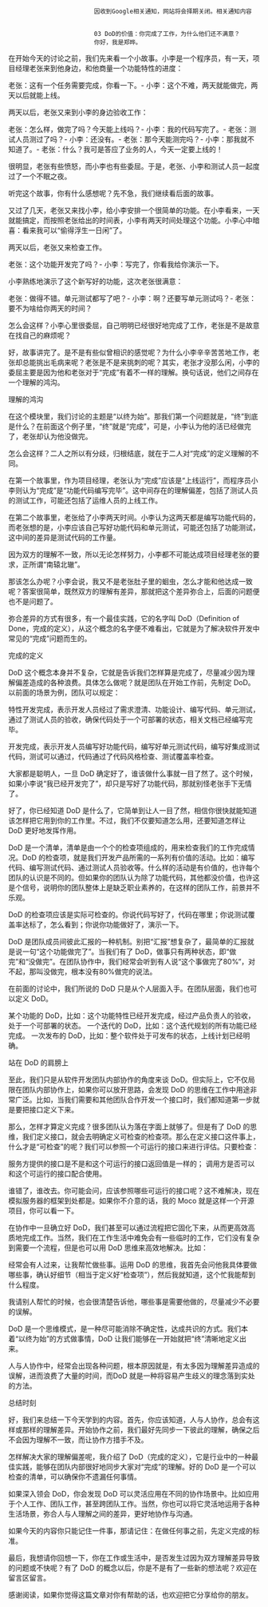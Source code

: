 
                            
                            因收到Google相关通知，网站将会择期关闭。相关通知内容
                            
                            
                            03 DoD的价值：你完成了工作，为什么他们还不满意？
                            你好，我是郑晔。

在开始今天的讨论之前，我们先来看一个小故事。小李是一个程序员，有一天，项目经理老张来到他身边，和他商量一个功能特性的进度：


老张：这有一个任务需要完成，你看一下。-
小李：这个不难，两天就能做完，两天以后就能上线。


两天以后，老张又来到小李的身边验收工作：


老张：怎么样，做完了吗？今天能上线吗？-
小李：我的代码写完了。-
老张：测试人员测过了吗？-
小李：还没有。-
老张：那今天能测完吗？-
小李：那我就不知道了。-
老张：什么？我可是答应了业务的人，今天一定要上线的！


很明显，老张有些愤怒，而小李也有些委屈。于是，老张、小李和测试人员一起度过了一个不眠之夜。

听完这个故事，你有什么感想呢？先不急，我们继续看后面的故事。

又过了几天，老张又来找小李，给小李安排一个很简单的功能。在小李看来，一天就能搞定，而按照老张给出的时间表，小李有两天时间处理这个功能。小李心中暗喜：看来我可以“偷得浮生一日闲”了。

两天以后，老张又来检查工作。


老张：这个功能开发完了吗？-
小李：写完了，你看我给你演示一下。


小李熟练地演示了这个新写好的功能，这次老张很满意：


老张：做得不错。单元测试都写了吧？-
小李：啊？还要写单元测试吗？-
老张：要不为啥给你两天的时间？


怎么会这样？小李心里很委屈，自己明明已经很好地完成了工作，老张是不是故意在找自己的麻烦呢？

好，故事讲完了。是不是有些似曾相识的感觉呢？为什么小李辛辛苦苦地工作，老张却总能挑出毛病来呢？老张是不是来挑刺的呢？其实，老张才没那么闲，小李的委屈主要是因为他和老张对于“完成”有着不一样的理解。换句话说，他们之间存在一个理解的鸿沟。

理解的鸿沟

在这个模块里，我们讨论的主题是“以终为始”。那我们第一个问题就是，“终”到底是什么？在前面这个例子里，“终”就是“完成”，可是，小李认为他的活已经做完了，老张却认为他没做完。

怎么会这样？二人之所以有分歧，归根结底，就在于二人对“完成”的定义理解的不同。

在第一个故事里，作为项目经理，老张认为“完成”应该是“上线运行”，而程序员小李则认为“完成”是“功能代码编写完毕”。这中间存在的理解偏差，包括了测试人员的测试工作，可能还包括了运维人员的上线工作。

在第二个故事里，老张给了小李两天时间。小李认为这两天都是编写功能代码的，而老张想的是，小李应该自己写好功能代码和单元测试，可能还包括了功能测试，这中间的差异是测试代码的工作量。

因为双方的理解不一致，所以无论怎样努力，小李都不可能达成项目经理老张的要求，正所谓“南辕北辙”。

那该怎么办呢？小李会说，我又不是老张肚子里的蛔虫，怎么才能和他达成一致呢？答案很简单，既然双方的理解有差异，那就把这个差异弥合上，后面的问题便也不是问题了。

弥合差异的方式有很多，有一个最佳实践，它的名字叫 DoD（Definition of Done，完成的定义），从这个概念的名字便不难看出，它就是为了解决软件开发中常见的“完成”问题而生的。

完成的定义

DoD 这个概念本身并不复杂，它就是告诉我们怎样算是完成了，尽量减少因为理解偏差造成的各种浪费。具体怎么做呢？就是团队在开始工作前，先制定 DoD。以前面的场景为例，团队可以规定：


特性开发完成，表示开发人员经过了需求澄清、功能设计、编写代码、单元测试，通过了测试人员的验收，确保代码处于一个可部署的状态，相关文档已经编写完毕。

开发完成，表示开发人员编写好功能代码，编写好单元测试代码，编写好集成测试代码，测试可以通过，代码通过了代码风格检查、测试覆盖率检查。


大家都是聪明人，一旦 DoD 确定好了，谁该做什么事就一目了然了。这个时候，如果小李说“我已经开发完了”，却只是写好了功能代码，那就别怪老张手下无情了。

好了，你已经知道 DoD 是什么了，它简单到让人一目了然，相信你很快就能知道该怎样把它用到你的工作里。不过，我们不仅要知道怎么用，还要知道怎样让 DoD 更好地发挥作用。


DoD 是一个清单，清单是由一个个的检查项组成的，用来检查我们的工作完成情况。DoD 的检查项，就是我们开发产品所需的一系列有价值的活动。比如：编写代码、编写测试代码、通过测试人员验收等。什么样的活动是有价值的，也许每个团队的认识是不同的。但如果你的团队认为除了功能代码，其他都没价值，也许这是个信号，说明你的团队整体上是缺乏职业素养的，在这样的团队工作，前景并不乐观。

DoD 的检查项应该是实际可检查的。你说代码写好了，代码在哪里；你说测试覆盖率达标了，怎么看到；你说你功能做好了，演示一下。

DoD 是团队成员间彼此汇报的一种机制。别把“汇报”想复杂了，最简单的汇报就是说一句“这个功能做完了”。当我们有了 DoD，做事只有两种状态，即“做完”和“没做完”。在团队协作中，我们经常会听到有人说“这个事做完了80%”，对不起，那叫没做完，根本没有80%做完的说法。


在前面的讨论中，我们所说的 DoD 只是从个人层面入手。在团队层面，我们也可以定义 DoD。


某个功能的 DoD，比如：这个功能特性已经开发完成，经过产品负责人的验收，处于一个可部署的状态。
一个迭代的 DoD，比如：这个迭代规划的所有功能已经完成。
一次发布的 DoD，比如：整个软件处于可发布的状态，上线计划已经明确。


站在 DoD 的肩膀上

至此，我们只是从软件开发团队内部协作的角度来谈 DoD。但实际上，它不仅局限在团队内部协作上，如果你可以放开思路，会发现 DoD 的思维在工作中用途非常广泛。比如，当我们需要和其他团队合作开发一个接口时，我们都知道第一步就是要把接口定义下来。

那么，怎样才算定义完成？很多团队认为落在字面上就够了。但是有了 DoD 的思维，我们定义接口，就会去明确定义可检查的检查项。那么在定义接口这件事上，什么才是“可检查”的呢？我们可以参照一个可运行的接口来进行评估。只要检查：


服务方提供的接口是不是和这个可运行的接口返回值是一样的；
调用方是否可以和这个可运行的接口配合使用。


谁错了，谁改去。你可能会问，应该参照哪些可运行的接口呢？这不难解决，现在模拟服务器的框架到处都是。如果你不介意的话，我的 Moco 就是这样一个开源项目，你可以看一下。

在协作中一旦确立好 DoD，我们甚至可以通过流程把它固化下来，从而更高效高质地完成工作。当然，我们在工作生活中难免会有一些临时的工作，它们没有复杂到需要一个流程，但是也可以用 DoD 思维来高效地解决。比如：


经常会有人过来，让我帮忙做些事。运用 DoD 的思维，我首先会问他我具体要做哪些事，确认好细节（相当于定义好“检查项”），然后我就知道，这个忙我能帮到什么程度。

我请别人帮忙的时候，也会很清楚告诉他，哪些事是需要他做的，尽量减少不必要的误解。


DoD 是一个思维模式，是一种尽可能消除不确定性，达成共识的方式。我们本着“以终为始”的方式做事情，DoD 让我们能够在一开始就把“终”清晰地定义出来。

人与人协作中，经常会出现各种问题，根本原因就是，有太多因为理解差异造成的误解，进而浪费了大量的时间，而DoD 就是一种将容易产生歧义的理念落到实处的方法。

总结时刻

好，我们来总结一下今天学到的内容。首先，你应该知道，人与人协作，总会有这样或那样的理解差异。开始协作之前，我们最好先同步一下彼此的理解，确保之后不会因为理解不一致，而让协作方措手不及。

怎样解决大家的理解偏差呢，我介绍了 DoD（完成的定义），它是行业中的一种最佳实践，能够在团队内部很好地同步大家对“完成”的理解。好的 DoD 是一个可以检查的清单，可以确保你不遗漏任何事情。

如果深入领会 DoD，你会发现 DoD 可以灵活应用在不同的协作场景中。比如应用于个人工作、团队工作，甚至跨团队工作。当然，你也可以将它灵活地运用于各种生活场景，弥合人与人理解之间的差异，更好地协作与沟通。

如果今天的内容你只能记住一件事，那请记住：在做任何事之前，先定义完成的标准。

最后，我想请你回想一下，你在工作或生活中，是否发生过因为双方理解差异导致的问题或不快呢？有了 DoD 的概念以后，你是不是有了一些新的想法呢？欢迎在留言区留言。

感谢阅读，如果你觉得这篇文章对你有帮助的话，也欢迎把它分享给你的朋友。

                        
                        
                            
